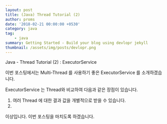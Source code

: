 ```yaml
---
layout: post
title: (Java) Thread Tutorial (2)
author: proms
date: '2018-02-21 00:00:00 +0530'
category: java
tag: 
    - java
summary: Getting Started - Build your blog using devlopr jekyll
thumbnail: /assets/img/posts/devlopr.png
---
```


Java - Thread Tutorial (2) : ExecutorService

이번 포스팅에서는 Multi-Thread 를 사용하기 좋은 ExecutorService 를 소개하겠습니다.

ExecutorService 는 Thread와 비교하여 다음과 같은 장점이 있습니다.
1. 여러 Thread 에 대한 결과 값을 개별적으로 받을 수 있습니다.
2. 

이상입니다. 이번 포스팅을 마치도록 하겠습니다.